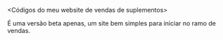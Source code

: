 <Códigos do meu website de vendas de suplementos>

É uma versão beta apenas, um site bem simples para iniciar no ramo de vendas.
